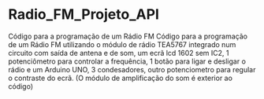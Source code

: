 # Radio_FM_Projeto_API
Código para a programação de um Rádio FM
Código para a programação de um Rádio FM utilizando o módulo de rádio TEA5767 integrado num circuito com saída de antena e de som, um ecrã lcd 1602 sem IC2, 1 potenciômetro para controlar a frequência, 1 botão para ligar e desligar o rádio e um Arduino UNO, 3 condesadores, outro potenciometro para regular o contraste do ecrã. (O módulo de amplificação do som é exterior ao código) 
